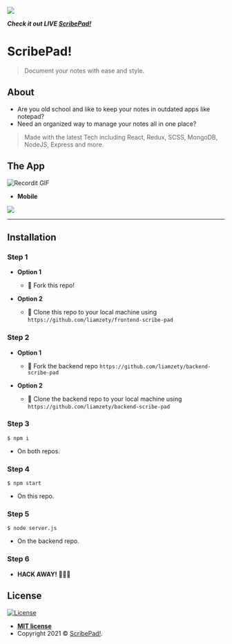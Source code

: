 <a href="https://i.ibb.co/XCPvDFZ/512x512.png"><img src="https://i.ibb.co/XCPvDFZ/512x512.png"/></a>

***Check it out LIVE <a href="https://scribe-pad.web.app/">ScribePad!</a>*** 

# ScribePad!

> Document your notes with ease and style.


## About
  - Are you old school and like to keep your notes in outdated apps like notepad?
  - Need an organized way to manage your notes all in one place?
  > Made with the latest Tech including React, Redux, SCSS, MongoDB, NodeJS, Express and more.

## The App
![Recordit GIF](http://g.recordit.co/hHHItwhL9F.gif)

- **Mobile**

<a href="https://i.ibb.co/7j8LL2W/Capture.jpgg"><img src="https://i.ibb.co/7j8LL2W/Capture.jpg"/></a>
 
---

## Installation
### Step 1

- **Option 1**
    - 🍴 Fork this repo!

- **Option 2**
    - 👯 Clone this repo to your local machine using `https://github.com/liamzety/frontend-scribe-pad`
    
### Step 2

- **Option 1**
    - 🍴 Fork the backend repo `https://github.com/liamzety/backend-scribe-pad`

- **Option 2**
    - 👯 Clone the backend repo to your local machine using `https://github.com/liamzety/backend-scribe-pad`
   
### Step 3
```
$ npm i
```
- On both repos.

### Step 4
```
$ npm start
``` 
- On this repo.

### Step 5
```
$ node server.js
``` 
- On the backend repo.

### Step 6

- **HACK AWAY!** 🔨🔨🔨


## License

[![License](http://img.shields.io/:license-mit-blue.svg?style=flat-square)](http://badges.mit-license.org)

- **[MIT license](http://opensource.org/licenses/mit-license.php)**
- Copyright 2021 © <a href="https://scribe-pad.web.app" target="_blank">ScribePad!</a>.
